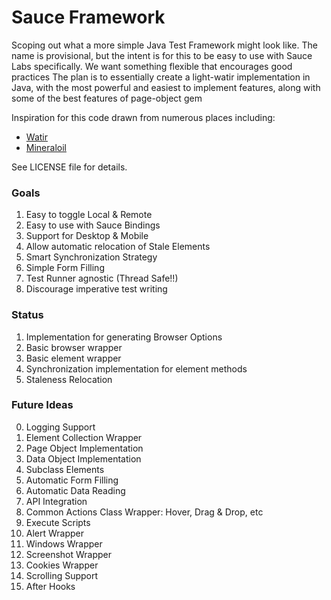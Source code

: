 # Sauce Framework

Scoping out what a more simple Java Test Framework might look like.
The name is provisional, but the intent is for this to be easy to use with Sauce Labs specifically.
We want something flexible that encourages good practices
The plan is to essentially create a light-watir implementation in Java, with the most powerful and easiest to implement
features, along with some of the best features of page-object gem

Inspiration for this code drawn from numerous places including:
* [Watir](https://watir.com)
* [Mineraloil](https://github.com/lithiumtech/mineraloil-selenium.git)


See LICENSE file for details.

### Goals

1. Easy to toggle Local & Remote
2. Easy to use with Sauce Bindings
3. Support for Desktop & Mobile
4. Allow automatic relocation of Stale Elements
5. Smart Synchronization Strategy
6. Simple Form Filling
7. Test Runner agnostic (Thread Safe!!)
8. Discourage imperative test writing

### Status
1. Implementation for generating Browser Options
2. Basic browser wrapper
3. Basic element wrapper
4. Synchronization implementation for element methods
5. Staleness Relocation

### Future Ideas
0. Logging Support
1. Element Collection Wrapper
2. Page Object Implementation
3. Data Object Implementation
4. Subclass Elements
5. Automatic Form Filling
6. Automatic Data Reading
7. API Integration
8. Common Actions Class Wrapper: Hover, Drag & Drop, etc
9. Execute Scripts
10. Alert Wrapper
11. Windows Wrapper
12. Screenshot Wrapper
13. Cookies Wrapper
14. Scrolling Support
15. After Hooks
